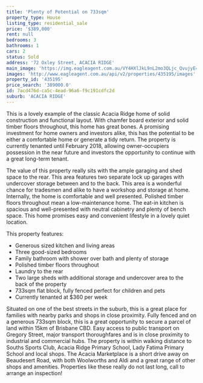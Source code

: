 ```yaml
---
title: 'Plenty of Potential on 733sqm'
property_type: House
listing_type: residential_sale
price: '$389,000'
rent: null
bedrooms: 3
bathrooms: 1
cars: 2
status: Sold
address: '72 Oxley Street, ACACIA RIDGE'
main_image: 'https://img.eagleagent.com.au/VY4HXlJkL9nL2mo3QLjc_QvujyE=/1280x854/smart/https://s3-us-west-2.amazonaws.com/eagleagent-orig/images/6821591/126768602-image-M.jpg'
images: 'http://www.eagleagent.com.au/api/v2/properties/435195/images'
property_id: '435195'
price_search: '389000.0'
id: 7acd476d-ca5c-4ead-96a6-f9c191cdfc2d
suburb: 'ACACIA RIDGE'
---
```

This is a lovely example of the classic Acacia Ridge home of solid construction and functional layout. With chamfer board exterior and solid timber floors throughout, this home has great bones. A promising investment for home owners and investors alike, this has the potential to be either a comfortable home or generate a tidy return. The property is currently tenanted until February 2018, allowing owner-occupiers possession in the near future and investors the opportunity to continue with a great long-term tenant.

The value of this property really sits with the ample garaging and shed space to the rear. This area features two separate lock up garages with undercover storage between and to the back. This area is a wonderful chance for tradesmen and alike to have a workshop and storage at home. Internally, the home is comfortable and well presented. Polished timber floors throughout mean a low-maintenance home. The eat-in kitchen is spacious and well-presented with neutral cabinetry and plenty of bench space. This home promises easy and convenient lifestyle in a lovely quiet location.

This property features:
*  Generous sized kitchen and living areas
*  Three good-sized bedrooms
*  Family bathroom with shower over bath and plenty of storage
*  Polished timber floors throughout
*  Laundry to the rear
*  Two large sheds with additional storage and undercover area to the back of the property
*  733sqm flat block, fully fenced perfect for children and pets
*  Currently tenanted at $360 per week

Situated on one of the best streets in the suburb, this is a great place for families with nearby parks and shops in close proximity. Fully fenced and on a generous 733sqm block, this is a great opportunity to secure a parcel of land within 15km of Brisbane CBD. Easy access to public transport on Gregory Street, major transport thoroughfares and is in close proximity to industrial and commercial hubs. The property is within walking distance to Souths Sports Club, Acacia Ridge Primary School, Lady Fatima Primary School and local shops. The Acacia Marketplace is a short drive away on Beaudesert Road, with both Woolworths and Aldi and a great range of other shops and amenities. Properties like these really do not last long, call to arrange an inspection!